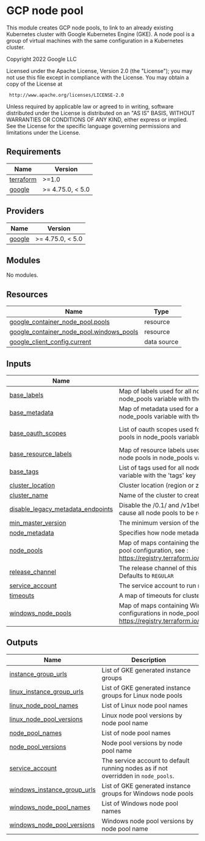 # GCP node pool

This module creates GCP node pools, to link to an already existing Kubernetes cluster with Google Kubernetes Engine (GKE). A node pool is a group of virtual machines with the same configuration in a Kubernetes cluster. 
<!-- BEGIN_TF_DOCS -->
Copyright 2022 Google LLC

Licensed under the Apache License, Version 2.0 (the "License");
you may not use this file except in compliance with the License.
You may obtain a copy of the License at

     http://www.apache.org/licenses/LICENSE-2.0

Unless required by applicable law or agreed to in writing, software
distributed under the License is distributed on an "AS IS" BASIS,
WITHOUT WARRANTIES OR CONDITIONS OF ANY KIND, either express or implied.
See the License for the specific language governing permissions and
limitations under the License.

## Requirements

| Name | Version |
|------|---------|
| <a name="requirement_terraform"></a> [terraform](#requirement\_terraform) | >=1.0 |
| <a name="requirement_google"></a> [google](#requirement\_google) | >= 4.75.0, < 5.0 |

## Providers

| Name | Version |
|------|---------|
| <a name="provider_google"></a> [google](#provider\_google) | >= 4.75.0, < 5.0 |

## Modules

No modules.

## Resources

| Name | Type |
|------|------|
| [google_container_node_pool.pools](https://registry.terraform.io/providers/hashicorp/google/latest/docs/resources/container_node_pool) | resource |
| [google_container_node_pool.windows_pools](https://registry.terraform.io/providers/hashicorp/google/latest/docs/resources/container_node_pool) | resource |
| [google_client_config.current](https://registry.terraform.io/providers/hashicorp/google/latest/docs/data-sources/client_config) | data source |

## Inputs

| Name | Description | Type | Default | Required |
|------|-------------|------|---------|:--------:|
| <a name="input_base_labels"></a> [base\_labels](#input\_base\_labels) | Map of labels used for all node pools, you can add specific labels to specific node pools in node\_pools variable with the 'labels' key | `map(string)` | `{}` | no |
| <a name="input_base_metadata"></a> [base\_metadata](#input\_base\_metadata) | Map of metadata used for all node pools, you can add specific metadata to specific node pools in node\_pools variable with the 'metadata' key | `map(any)` | `{}` | no |
| <a name="input_base_oauth_scopes"></a> [base\_oauth\_scopes](#input\_base\_oauth\_scopes) | List of oauth scopes used for all node pools, you can add specific oauth scopes to specific node pools in node\_pools variable with the 'oauth\_scopes' key | `list(string)` | <pre>[<br>  "https://www.googleapis.com/auth/cloud-platform"<br>]</pre> | no |
| <a name="input_base_resource_labels"></a> [base\_resource\_labels](#input\_base\_resource\_labels) | Map of resource labels used for all node pools, you can add specific resource labels to specific node pools in node\_pools variable with the 'resource\_labels' key | `map(string)` | `{}` | no |
| <a name="input_base_tags"></a> [base\_tags](#input\_base\_tags) | List of tags used for all node pools, you can add specific tags to specific node pools in node\_pools variable with the 'tags' key | `list(string)` | `[]` | no |
| <a name="input_cluster_location"></a> [cluster\_location](#input\_cluster\_location) | Cluster location (region or zone) | `string` | `""` | no |
| <a name="input_cluster_name"></a> [cluster\_name](#input\_cluster\_name) | Name of the cluster to create the node pools for | `string` | `""` | no |
| <a name="input_disable_legacy_metadata_endpoints"></a> [disable\_legacy\_metadata\_endpoints](#input\_disable\_legacy\_metadata\_endpoints) | Disable the /0.1/ and /v1beta1/ metadata server endpoints on the node. Changing this value will cause all node pools to be recreated | `bool` | `true` | no |
| <a name="input_min_master_version"></a> [min\_master\_version](#input\_min\_master\_version) | The minimum version of the cluster master | `string` | `null` | no |
| <a name="input_node_metadata"></a> [node\_metadata](#input\_node\_metadata) | Specifies how node metadata is exposed to the workload running on the node | `string` | `"GKE_METADATA"` | no |
| <a name="input_node_pools"></a> [node\_pools](#input\_node\_pools) | Map of maps containing the node pools configurations. Multiple keys can be used within a node pool configuration, see : https://registry.terraform.io/providers/hashicorp/google/latest/docs/resources/container_node_pool | `any` | `{}` | no |
| <a name="input_release_channel"></a> [release\_channel](#input\_release\_channel) | The release channel of this cluster. Accepted values are `UNSPECIFIED`, `RAPID`, `REGULAR` and `STABLE`. Defaults to `REGULAR` | `string` | `"REGULAR"` | no |
| <a name="input_service_account"></a> [service\_account](#input\_service\_account) | The service account to run nodes | `string` | `""` | no |
| <a name="input_timeouts"></a> [timeouts](#input\_timeouts) | A map of timeouts for cluster operations | `map(string)` | `{}` | no |
| <a name="input_windows_node_pools"></a> [windows\_node\_pools](#input\_windows\_node\_pools) | Map of maps containing Windows node pools configurations. All keys used for node pool configurations in node\_pools can be used in windows\_node\_pools, see : https://registry.terraform.io/providers/hashicorp/google/latest/docs/resources/container_node_pool | `any` | `{}` | no |

## Outputs

| Name | Description |
|------|-------------|
| <a name="output_instance_group_urls"></a> [instance\_group\_urls](#output\_instance\_group\_urls) | List of GKE generated instance groups |
| <a name="output_linux_instance_group_urls"></a> [linux\_instance\_group\_urls](#output\_linux\_instance\_group\_urls) | List of GKE generated instance groups for Linux node pools |
| <a name="output_linux_node_pool_names"></a> [linux\_node\_pool\_names](#output\_linux\_node\_pool\_names) | List of Linux node pool names |
| <a name="output_linux_node_pool_versions"></a> [linux\_node\_pool\_versions](#output\_linux\_node\_pool\_versions) | Linux node pool versions by node pool name |
| <a name="output_node_pool_names"></a> [node\_pool\_names](#output\_node\_pool\_names) | List of node pool names |
| <a name="output_node_pool_versions"></a> [node\_pool\_versions](#output\_node\_pool\_versions) | Node pool versions by node pool name |
| <a name="output_service_account"></a> [service\_account](#output\_service\_account) | The service account to default running nodes as if not overridden in `node_pools`. |
| <a name="output_windows_instance_group_urls"></a> [windows\_instance\_group\_urls](#output\_windows\_instance\_group\_urls) | List of GKE generated instance groups for Windows node pools |
| <a name="output_windows_node_pool_names"></a> [windows\_node\_pool\_names](#output\_windows\_node\_pool\_names) | List of Windows node pool names |
| <a name="output_windows_node_pool_versions"></a> [windows\_node\_pool\_versions](#output\_windows\_node\_pool\_versions) | Windows node pool versions by node pool name |
<!-- END_TF_DOCS -->